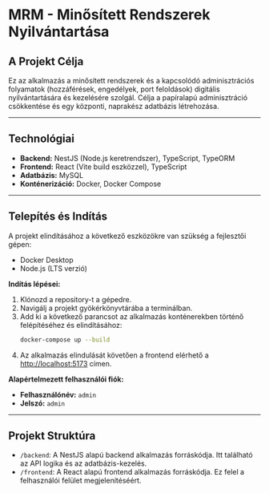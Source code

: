 # MRM - Minősített Rendszerek Nyilvántartása

## A Projekt Célja

Ez az alkalmazás a minősített rendszerek és a kapcsolódó adminisztrációs folyamatok (hozzáférések, engedélyek, port feloldások) digitális nyilvántartására és kezelésére szolgál. Célja a papíralapú adminisztráció csökkentése és egy központi, naprakész adatbázis létrehozása.

---

## Technológiai 

-   **Backend:** NestJS (Node.js keretrendszer), TypeScript, TypeORM
-   **Frontend:** React (Vite build eszközzel), TypeScript
-   **Adatbázis:** MySQL
-   **Konténerizáció:** Docker, Docker Compose

---

## Telepítés és Indítás

A projekt elindításához a következő eszközökre van szükség a fejlesztői gépen:

-   Docker Desktop
-   Node.js (LTS verzió)

**Indítás lépései:**

1.  Klónozd a repository-t a gépedre.
2.  Navigálj a projekt gyökérkönyvtárába a terminálban.
3.  Add ki a következő parancsot az alkalmazás konténerekben történő felépítéséhez és elindításához:
    ```bash
    docker-compose up --build
    ```
4.  Az alkalmazás elindulását követően a frontend elérhető a [http://localhost:5173](http://localhost:5173) címen.

**Alapértelmezett felhasználói fiók:**
-   **Felhasználónév:** `admin`
-   **Jelszó:** `admin`

---

## Projekt Struktúra

-   `/backend`: A NestJS alapú backend alkalmazás forráskódja. Itt található az API logika és az adatbázis-kezelés.
-   `/frontend`: A React alapú frontend alkalmazás forráskódja. Ez felel a felhasználói felület megjelenítéséért.